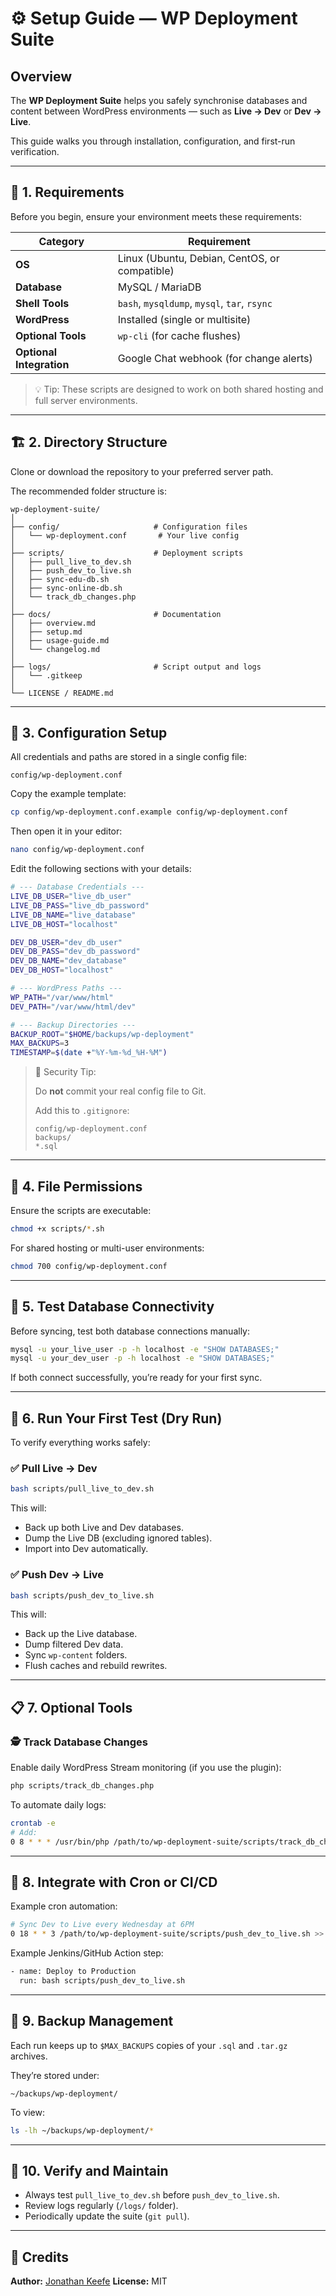 # ⚙️ **Setup Guide — WP Deployment Suite**

## **Overview**

The **WP Deployment Suite** helps you safely synchronise databases and content between WordPress environments — such as **Live → Dev** or **Dev → Live**.

This guide walks you through installation, configuration, and first-run verification.

---

## 🧩 **1. Requirements**

Before you begin, ensure your environment meets these requirements:

| Category | Requirement |
| --- | --- |
| **OS** | Linux (Ubuntu, Debian, CentOS, or compatible) |
| **Database** | MySQL / MariaDB |
| **Shell Tools** | `bash`, `mysqldump`, `mysql`, `tar`, `rsync` |
| **WordPress** | Installed (single or multisite) |
| **Optional Tools** | `wp-cli` (for cache flushes) |
| **Optional Integration** | Google Chat webhook (for change alerts) |

> 💡 Tip: These scripts are designed to work on both shared hosting and full server environments.
> 

---

## 🏗️ **2. Directory Structure**

Clone or download the repository to your preferred server path.

The recommended folder structure is:

```
wp-deployment-suite/
│
├── config/                     # Configuration files
│   └── wp-deployment.conf       # Your live config
│
├── scripts/                    # Deployment scripts
│   ├── pull_live_to_dev.sh
│   ├── push_dev_to_live.sh
│   ├── sync-edu-db.sh
│   ├── sync-online-db.sh
│   └── track_db_changes.php
│
├── docs/                       # Documentation
│   ├── overview.md
│   ├── setup.md
│   ├── usage-guide.md
│   └── changelog.md
│
├── logs/                       # Script output and logs
│   └── .gitkeep
│
└── LICENSE / README.md
```

---

## 🧱 **3. Configuration Setup**

All credentials and paths are stored in a single config file:

```
config/wp-deployment.conf
```

Copy the example template:

```bash
cp config/wp-deployment.conf.example config/wp-deployment.conf
```

Then open it in your editor:

```bash
nano config/wp-deployment.conf
```

Edit the following sections with your details:

```bash
# --- Database Credentials ---
LIVE_DB_USER="live_db_user"
LIVE_DB_PASS="live_db_password"
LIVE_DB_NAME="live_database"
LIVE_DB_HOST="localhost"

DEV_DB_USER="dev_db_user"
DEV_DB_PASS="dev_db_password"
DEV_DB_NAME="dev_database"
DEV_DB_HOST="localhost"

# --- WordPress Paths ---
WP_PATH="/var/www/html"
DEV_PATH="/var/www/html/dev"

# --- Backup Directories ---
BACKUP_ROOT="$HOME/backups/wp-deployment"
MAX_BACKUPS=3
TIMESTAMP=$(date +"%Y-%m-%d_%H-%M")
```

> 🔐 Security Tip:
> 
> 
> Do **not** commit your real config file to Git.
> 
> Add this to `.gitignore`:
> 
> ```
> config/wp-deployment.conf
> backups/
> *.sql
> ```
> 

---

## 🧰 **4. File Permissions**

Ensure the scripts are executable:

```bash
chmod +x scripts/*.sh
```

For shared hosting or multi-user environments:

```bash
chmod 700 config/wp-deployment.conf
```

---

## 🧪 **5. Test Database Connectivity**

Before syncing, test both database connections manually:

```bash
mysql -u your_live_user -p -h localhost -e "SHOW DATABASES;"
mysql -u your_dev_user -p -h localhost -e "SHOW DATABASES;"
```

If both connect successfully, you’re ready for your first sync.

---

## 🚀 **6. Run Your First Test (Dry Run)**

To verify everything works safely:

### ✅ **Pull Live → Dev**

```bash
bash scripts/pull_live_to_dev.sh
```

This will:

- Back up both Live and Dev databases.
- Dump the Live DB (excluding ignored tables).
- Import into Dev automatically.

### ✅ **Push Dev → Live**

```bash
bash scripts/push_dev_to_live.sh

```

This will:

- Back up the Live database.
- Dump filtered Dev data.
- Sync `wp-content` folders.
- Flush caches and rebuild rewrites.

---

## 📋 **7. Optional Tools**

### 🕵️ **Track Database Changes**

Enable daily WordPress Stream monitoring (if you use the plugin):

```bash
php scripts/track_db_changes.php
```

To automate daily logs:

```bash
crontab -e
# Add:
0 8 * * * /usr/bin/php /path/to/wp-deployment-suite/scripts/track_db_changes.php >> /path/to/wp-deployment-suite/logs/changes.log 2>&1
```

---

## 🧩 **8. Integrate with Cron or CI/CD**

Example cron automation:

```bash
# Sync Dev to Live every Wednesday at 6PM
0 18 * * 3 /path/to/wp-deployment-suite/scripts/push_dev_to_live.sh >> /path/to/wp-deployment-suite/logs/deploy.log 2>&1
```

Example Jenkins/GitHub Action step:

```bash
- name: Deploy to Production
  run: bash scripts/push_dev_to_live.sh
```

---

## 🧼 **9. Backup Management**

Each run keeps up to `$MAX_BACKUPS` copies of your `.sql` and `.tar.gz` archives.

They’re stored under:

```
~/backups/wp-deployment/
```

To view:

```bash
ls -lh ~/backups/wp-deployment/*
```

---

## 🧠 **10. Verify and Maintain**

- Always test `pull_live_to_dev.sh` before `push_dev_to_live.sh`.
- Review logs regularly (`/logs/` folder).
- Periodically update the suite (`git pull`).

---

## 👤 **Credits**

**Author:** [Jonathan Keefe](https://keefecodes.com/)
**License:** MIT